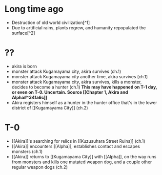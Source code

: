 # Long time ago
- Destruction of old world civilization[^1]
- Due to artificial rains, plants regrew, and humanity repopulated the surface[^2]
# ??
-  akira is born
- monster attack Kugamayama city, akira survives (ch.1)
- monster attack Kugamayama city another time, akira survives (ch.1)
- monster attack Kugamayama city, akira survives, kills a monster, decides to become a hunter (ch.1) **This may have happened on T-1 day, or even on T-0. Uncertain. Source [[Chapter 1, Akira and Alpha#^34fa6c]]**
- Akira registers himself as a hunter in the hunter office that's in the lower district of [[Kugamayama City]] (ch.2)
# T-0
- [[Akira]]'s searching for relics in [[Kuzusuhara Street Ruins]] (ch.1)
- [[Akira]] encounters [[Alpha]], establishes contact and escapes monsters (ch.1)
- [[Akira]] returns to [[Kugamayama City]] with [[Alpha]], on the way runs from monsters and kills one mutated weapon dog, and a couple other regular weapon dogs (ch.2)
